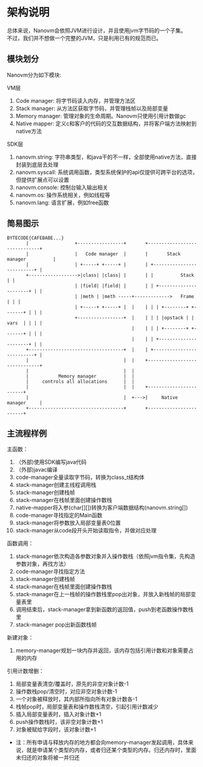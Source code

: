 # 架构说明

总体来说，Nanovm会依照JVM进行设计，并且使用jvm字节码的一个子集。  
不过，我们并不想做一个完整的JVM，只是利用已有的规范而已。

## 模块划分

Nanovm分为如下模块:

VM层

1. Code manager: 将字节码读入内存，并管理方法区
2. Stack manager: 从方法区获取字节码，并管理栈帧以及局部变量
3. Memory manager: 管理对象的生命周期。Nanovm只使用引用计数做gc
4. Native mapper: 定义c和客户的代码的交互数据结构，并将客户端方法映射到native方法

SDK层

1. nanovm.string: 字符串类型，和java干的不一样，全部使用native方法，直接封装到底层去处理
2. nanovm.syscall: 系统调用函数，类型系统保护的api仅提供可跨平台的选项，但提供扩展点可以设置
3. nanovm.console: 控制台输入输出相关
4. nanovm.os: 操作系统相关，例如线程等
5. nanovm.lang: 语言扩展，例如free函数

## 简易图示

```
BYTECODE{CAFEBABE...}
       |                 +-----------------+       +------------------------------+
       |                 |   Code manager  |       |       Stack manager          |
       |                 | +-----+ +-----+ |       | +--------------------------+ |
       +------------------>|class| |class| |       | |          Stack           | |
                         | |field| |field| |       | | +----------------------+ | |
                         | |meth | |meth -----+------------->   Frame         | | |
                         | +-----+ +-----+ |  |    | | | +--------+ +-------+ | | |
                         +-----------------+  |    | | | |opstack | | vars  | | | |
                                              |    | | | +--------+ +-------+ | | |
                                              |    | | +----------------------+ | |
       +-----------------------------------+  |    | +--------------------------+ |
       |                                   |  |    +------------------------------+
       |                                   |  |
       |           Memory manager          |  |
       |     controls all allocations      |  |
       |                                   |  |    +------------------------+
       |                                   |  +--->|     Native manager     |
       +-----------------------------------+       +------------------------+

```

## 主流程样例

主函数：

1. （外部)使用SDK编写java代码
1. （外部)javac编译
1. code-manager全量读取字节码，转换为class_t结构体
1. stack-manager创建主线程调用栈
1. stack-manager创建栈帧
1. stack-manager在栈帧里面创建操作数栈
1. native-mapper将入参(char[][])转换为客户端数据结构(nanovm.string[])
1. code-manager寻找指定的Main函数
1. stack-manager将参数放入局部变量表0位置
1. stack-manager从code段开头开始读取指令，并做对应处理

函数调用：

1. stack-manager依次构造各参数对象并入操作数栈（依照jvm指令集，先构造参数对象，再找方法）
1. code-manager寻找指定方法
1. stack-manager创建栈帧
1. stack-manager在栈帧里面创建操作数栈
1. stack-manager在上一栈帧的操作数栈里pop出对象，并放入新栈帧的局部变量表里
1. 调用结束后，stack-manager拿到新函数的返回值，push到老函数操作数栈里
1. stack-manager pop出新函数栈帧

新建对象：

1. memory-manager规划一块内存并返回，该内存包括引用计数和对象需要占用的内存

引用计数增删：

1. 局部变量表清空/覆盖时，原先的非空对象计数-1
1. 操作数栈pop/清空时，对应非空对象计数-1
1. 一个对象被释放时，其内部所指向所有对象计数各-1
1. 栈帧pop时，局部变量表和操作数栈清空，引起引用计数减少
1. 插入局部变量表时，插入对象计数+1
1. push操作数栈时，该非空对象计数+1
1. 对象被赋给字段时，该对象计数+1

* 注：所有申请与释放内存的地方都会向memory-manager发起调用，具体来说，就是申请某个类型的内存，或者归还某个类型的内存。归还内存时，里面未归还的对象将被一并归还

